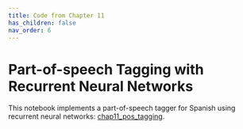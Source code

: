 ```yaml
---
title: Code from Chapter 11
has_children: false
nav_order: 6
---
```


# Part-of-speech Tagging with Recurrent Neural Networks

This notebook implements a part-of-speech tagger for Spanish using recurrent neural networks: [chap11_pos_tagging](https://github.com/clulab/gentlenlp/blob/main/notebooks/chap11_pos_tagging.ipynb).

